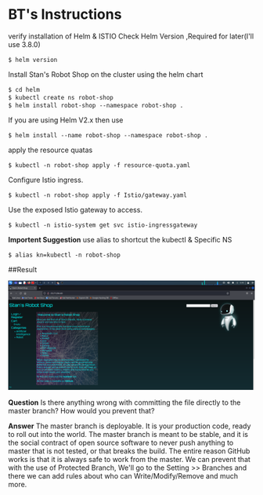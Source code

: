 # BT's Instructions
verify installation of Helm & ISTIO
Check Helm Version ,Required for later(I'll use 3.8.0)
```shell
$ helm version
```

Install Stan's Robot Shop on the cluster using the helm chart 
```shell
$ cd helm
$ kubectl create ns robot-shop
$ helm install robot-shop --namespace robot-shop .
```
If you are using Helm V2.x then use
```shell
$ helm install --name robot-shop --namespace robot-shop .
```
apply the resource quatas
```shell
$ kubectl -n robot-shop apply -f resource-quota.yaml
```
Configure Istio ingress.
```shell
$ kubectl -n robot-shop apply -f Istio/gateway.yaml
```
Use the exposed Istio gateway to access.

```shell
$ kubectl -n istio-system get svc istio-ingressgateway
```
**Importent Suggestion**
use alias to shortcut the kubectl & Specific NS
```shell
$ alias kn=kubectl -n robot-shop
```
##Result


<img src="Result.png" alt="drawing" width="800"/>

**Question**
Is there anything wrong with committing the file directly to the master
branch? How would you prevent that?

**Answer**
The master branch is deployable. It is your production code, ready to roll out into the world.
The master branch is meant to be stable, and it is the social contract of open source software to never push anything to master that is not tested, or that breaks the build. 
The entire reason GitHub works is that it is always safe to work from the master.
We can prevent that with the use of Protected Branch, We'll go to the Setting >> Branches and there we can add rules about who can Write/Modify/Remove and much more.
